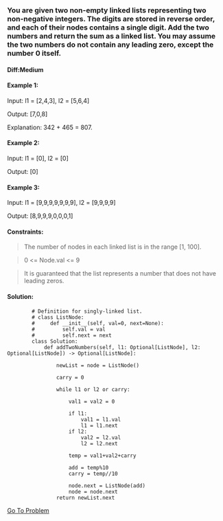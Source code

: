 ### You are given two non-empty linked lists representing two non-negative integers. The digits are stored in reverse order, and each of their nodes contains a single digit. Add the two numbers and return the sum as a linked list. You may assume the two numbers do not contain any leading zero, except the number 0 itself.

#### Diff:Medium

#### Example 1:

Input: l1 = [2,4,3], l2 = [5,6,4]

Output: [7,0,8]

Explanation: 342 + 465 = 807.

#### Example 2:

Input: l1 = [0], l2 = [0]

Output: [0]

#### Example 3:

Input: l1 = [9,9,9,9,9,9,9], l2 = [9,9,9,9]

Output: [8,9,9,9,0,0,0,1] 

#### Constraints:

> The number of nodes in each linked list is in the range [1, 100].

> 0 <= Node.val <= 9

> It is guaranteed that the list represents a number that does not have leading zeros.

#### Solution:
            # Definition for singly-linked list.
            # class ListNode:
            #     def __init__(self, val=0, next=None):
            #         self.val = val
            #         self.next = next
            class Solution:
                def addTwoNumbers(self, l1: Optional[ListNode], l2: Optional[ListNode]) -> Optional[ListNode]:

                    newList = node = ListNode()

                    carry = 0

                    while l1 or l2 or carry:

                        val1 = val2 = 0

                        if l1:
                            val1 = l1.val
                            l1 = l1.next
                        if l2:
                            val2 = l2.val
                            l2 = l2.next

                        temp = val1+val2+carry

                        add = temp%10
                        carry = temp//10

                        node.next = ListNode(add)
                        node = node.next
                    return newList.next
                    
   [Go To Problem](https://leetcode.com/problems/add-two-numbers/)
